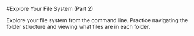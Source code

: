 #Explore Your File System (Part 2)

Explore your file system from the command line. Practice navigating the folder structure and viewing what files are in each folder.

